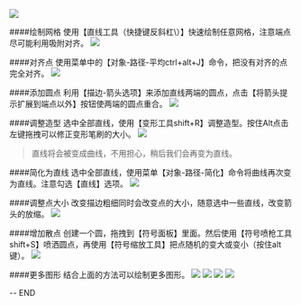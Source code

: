 ![](http://upload-images.jianshu.io/upload_images/4324074-ae027aa1a8776f94.png?imageMogr2/auto-orient/strip%7CimageView2/2/w/1240)

####绘制网格
使用【直线工具（快捷键反斜杠\）】快速绘制任意网格，注意端点尽可能利用吸附对齐。
![](http://upload-images.jianshu.io/upload_images/4324074-e70a14845c3bdced.gif?imageMogr2/auto-orient/strip)

####对齐点
使用菜单中的【对象-路径-平均ctrl+alt+J】命令，把没有对齐的点完全对齐。
![](http://upload-images.jianshu.io/upload_images/4324074-c24266d80ad0e85e.gif?imageMogr2/auto-orient/strip)

####添加圆点
利用【描边-箭头选项】来添加直线两端的圆点，点击【将箭头提示扩展到端点以外】按钮使两端的圆点重合。
![](http://upload-images.jianshu.io/upload_images/4324074-0cac6932b4c87174.gif?imageMogr2/auto-orient/strip)

####调整造型
选中全部直线，使用【变形工具shift+R】调整造型。按住Alt点击左键拖拽可以修正变形笔刷的大小。
![](http://upload-images.jianshu.io/upload_images/4324074-4c935549bfb67b34.gif?imageMogr2/auto-orient/strip)
>直线将会被变成曲线，不用担心，稍后我们会再变为直线。

####简化为直线
选中全部直线，使用菜单【对象-路径-简化】命令将曲线再次变为直线。注意勾选【直线】选项。
![](http://upload-images.jianshu.io/upload_images/4324074-70727075d2f69f09.gif?imageMogr2/auto-orient/strip)

####调整点大小
改变描边粗细同时会改变点的大小，随意选中一些直线，改变箭头的放缩。
![](http://upload-images.jianshu.io/upload_images/4324074-b5ade3cb859bfec5.gif?imageMogr2/auto-orient/strip)

####增加散点
创建一个圆，拖拽到【符号面板】里面。然后使用【符号喷枪工具shift+S】喷洒圆点，再使用【符号缩放工具】把点随机的变大或变小（按住alt键）。
![](http://upload-images.jianshu.io/upload_images/4324074-6f97e80308ccb496.gif?imageMogr2/auto-orient/strip)

####更多图形
结合上面的方法可以绘制更多图形。
![](http://upload-images.jianshu.io/upload_images/4324074-4e691a90b08e283c.png?imageMogr2/auto-orient/strip%7CimageView2/2/w/1240)
![](http://upload-images.jianshu.io/upload_images/4324074-94749c7108341eb8.png?imageMogr2/auto-orient/strip%7CimageView2/2/w/1240)
![](http://upload-images.jianshu.io/upload_images/4324074-6f639af923bcd767.png?imageMogr2/auto-orient/strip%7CimageView2/2/w/1240)
![](http://upload-images.jianshu.io/upload_images/4324074-b80148aebc68622e.png?imageMogr2/auto-orient/strip%7CimageView2/2/w/1240)


--
END














